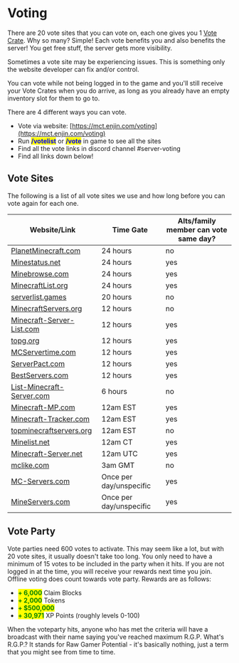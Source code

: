 # Voting

There are 20 vote sites that you can vote on, each one gives you 1 [Vote Crate](../economy/crates/vote-crate/). Why so many? Simple! Each vote benefits you and also benefits the server! You get free stuff, the server gets more visibility.

Sometimes a vote site may be experiencing issues. This is something only the website developer can fix and/or control.

You can vote while not being logged in to the game and you'll still receive your Vote Crates when you do arrive, as long as you already have an empty inventory slot for them to go to.

There are 4 different ways you can vote.

* Vote via website: [https://mct.enjin.com/voting](https://mct.enjin.com/voting)
* Run <mark style="color:blue;">**/votelist**</mark> or <mark style="color:blue;">**/vote**</mark> in game to see all the sites
* Find all the vote links in discord channel #server-voting
* Find all links down below!

## Vote Sites

The following is a list of all vote sites we use and how long before you can vote again for each one.

| Website/Link                                                                             | Time Gate               | Alts/family member can vote same day? |
| ---------------------------------------------------------------------------------------- | ----------------------- | ------------------------------------- |
| [PlanetMinecraft.com](https://www.planetminecraft.com/server/mctantrum/vote/)            | 24 hours                | no                                    |
| [Minestatus.net](https://minestatus.net/server/vote/mct.tantrum.org)                     | 24 hours                | yes                                   |
| [Minebrowse.com](https://minebrowse.com/server/2481)                                     | 24 hours                | yes                                   |
| [MinecraftList.org](https://minecraftlist.org/vote/24598)                                | 24 hours                | yes                                   |
| [serverlist.games](https://serverlist.games/vote/5099)                                   | 20 hours                | no                                    |
| [MinecraftServers.org](https://minecraftservers.org/vote/608489)                         | 12 hours                | no                                    |
| [Minecraft-Server-List.com](https://minecraft-server-list.com/server/474392/vote/)       | 12 hours                | yes                                   |
| [topg.org](https://topg.org/minecraft-servers/server-625558)                             | 12 hours                | yes                                   |
| [MCServertime.com](https://mcservertime.com/server-mctantrum.590/vote)                   | 12 hours                | yes                                   |
| [ServerPact.com](https://www.serverpact.com/vote-46405)                                  | 12 hours                | yes                                   |
| [BestServers.com](https://bestservers.com/server/1222/vote)                              | 12 hours                | yes                                   |
| [List-Minecraft-Server.com](https://list-minecraft-server.com/server-mctantrum.757/vote) | 6 hours                 | no                                    |
| [Minecraft-MP.com](https://minecraft-mp.com/server/281008/vote/)                         | 12am EST                | yes                                   |
| [Minecraft-Tracker.com](https://minecraft-tracker.com/server/6691/vote/)                 | 12am EST                | yes                                   |
| [topminecraftservers.org](https://topminecraftservers.org/server/25402)                  | 12am EST                | no                                    |
| [Minelist.net](https://minelist.net/vote/3762)                                           | 12am CT                 | yes                                   |
| [Minecraft-Server.net](https://minecraft-server.net/vote/B\_White/)                      | 12am UTC                | yes                                   |
| [mclike.com](https://mclike.com/vote-191037)                                             | 3am GMT                 | no                                    |
| [MC-Servers.com](https://mc-servers.com/mcvote/4884/)                                    | Once per day/unspecific | yes                                   |
| [MineServers.com](https://mineservers.com/server/dr86PAcQ/vote)                          | Once per day/unspecific | yes                                   |

## Vote Party

Vote parties need 600 votes to activate. This may seem like a lot, but with 20 vote sites, it usually doesn't take too long. You only need to have a minimum of 15 votes to be included in the party when it hits. If you are not logged in at the time, you will receive your rewards next time you join. Offline voting does count towards vote party. Rewards are as follows:

* <mark style="color:green;">**+ 6,000**</mark> Claim Blocks
* <mark style="color:green;">**+ 2,000**</mark> Tokens
* <mark style="color:green;">**+ $500,000**</mark>
* <mark style="color:green;">**+ 30,971**</mark> XP Points (roughly levels 0-100)

When the voteparty hits, anyone who has met the criteria will have a broadcast with their name saying you've reached maximum R.G.P. What's R.G.P.? It stands for Raw Gamer Potential - it's basically nothing, just a term that you might see from time to time.
